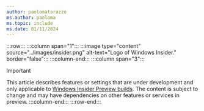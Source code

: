 ```yaml
---
author: paolomatarazzo
ms.author: paoloma
ms.topic: include
ms.date: 01/11/2024
---
```


:::row:::
:::column span="1":::
:::image type="content" source="../images/insider.png" alt-text="Logo of Windows Insider." border="false":::
:::column-end:::
:::column span="3":::
> [!IMPORTANT]
>This article describes features or settings that are under development and only applicable to [Windows Insider Preview builds](/windows-insider/). The content is subject to change and may have dependencies on other features or services in preview.
:::column-end:::
:::row-end:::
